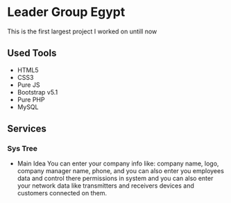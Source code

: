 # Leader Group Egypt
This is the first largest project I worked on untill now

## Used Tools
- HTML5
- CSS3
- Pure JS
- Bootstrap v5.1
- Pure PHP
- MySQL

## Services
### Sys Tree
- Main Idea
You can enter your company info like: company name, logo, company manager name, phone, and you can also enter you employees data and control there permissions in system and you can also enter your network data like transmitters and receivers devices and customers connected on them.